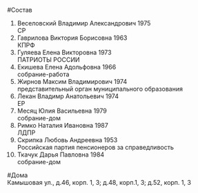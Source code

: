 #Состав
1. Веселовский Владимир Александрович 1975   
    СР
2. Гаврилова Виктория Борисовна 1963   
    КПРФ
3. Гуляева Елена Викторовна 1973   
    ПАТРИОТЫ РОССИИ
4. Екишева Елена Адольфовна 1966   
    собрание-работа
5. Жирнов Максим Владимирович 1974   
    представительный орган муниципального образования
6. Лекан Владимр Анатольевич 1974   
    ЕР
7. Месяц Юлия Васильевна 1979   
    собрание-дом
8. Римко Наталия Ивановна 1987   
    ЛДПР
9. Скрипка Любовь Андреевна 1953   
    Российская партия пенсионеров за справедливость
10. Ткачук Дарья Павловна 1984   
    собрание-дом

#Дома  
Камышовая ул., д.46, корп. 1, 3; д.48, корп.1, 3; д.52, корп. 1, 3

